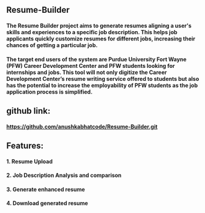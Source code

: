 ## Resume-Builder

#### The Resume Builder project aims to generate resumes aligning a user's skills and experiences to a specific job description. This helps job applicants quickly customize resumes for different jobs, increasing their chances of getting a particular job.
#### The target end users of the system are Purdue University Fort Wayne (PFW) Career Development Center and PFW students looking for internships and jobs. This tool will not only digitize the Career Development Center’s resume writing service offered to students but also has the potential to increase the employability of PFW students as the job application process is simplified. 

## github link:
#### https://github.com/anushkabhatcode/Resume-Builder.git

## Features:

#### 1. Resume Upload
#### 2. Job Description Analysis and comparison
#### 3. Generate enhanced resume
#### 4. Download generated resume
